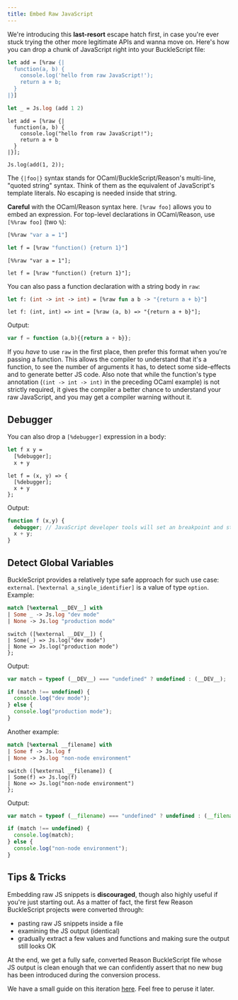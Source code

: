 ```yaml
---
title: Embed Raw JavaScript
---
```


We're introducing this **last-resort** escape hatch first, in case you're ever stuck trying the other more legitimate APIs and wanna move on. Here's how you can drop a chunk of JavaScript right into your BuckleScript file:

```ocaml
let add = [%raw {|
  function(a, b) {
    console.log('hello from raw JavaScript!');
    return a + b;
  }
|}]

let _ = Js.log (add 1 2)
```

```reason
let add = [%raw {|
  function(a, b) {
    console.log("hello from raw JavaScript!");
    return a + b
  }
|}];

Js.log(add(1, 2));
```

The `{|foo|}` syntax stands for OCaml/BuckleScript/Reason's multi-line, "quoted string" syntax. Think of them as the equivalent of JavaScript's template literals. No escaping is needed inside that string.

**Careful** with the OCaml/Reason syntax here. `[%raw foo]` allows you to embed an expression. For top-level declarations in OCaml/Reason, use `[%%raw foo]` (two `%`):

```ocaml
[%%raw "var a = 1"]

let f = [%raw "function() {return 1}"]
```

```reason
[%%raw "var a = 1"];

let f = [%raw "function() {return 1}"];
```

You can also pass a function declaration with a string body in `raw`:

```ocaml
let f: (int -> int -> int) = [%raw fun a b -> "{return a + b}"]
```

```reason
let f: (int, int) => int = [%raw (a, b) => "{return a + b}"];
```

Output:

```js
var f = function (a,b){{return a + b}};
```

If you _have_ to use `raw` in the first place, then prefer this format when you're passing a function. This allows the compiler to understand that it's a function, to see the number of arguments it has, to detect some side-effects and to generate better JS code. Also note that while the function's type annotation (`(int -> int -> int)` in the preceding OCaml example) is not strictly required, it gives the compiler a better chance to understand your raw JavaScript, and you may get a compiler warning without it.

<!-- TODO: add explaination about extension syntax  -->
<!-- TODO: add reason counter part -->

## Debugger

You can also drop a `[%debugger]` expression in a body:

```ocaml
let f x y =
  [%debugger];
  x + y
```

```reason
let f = (x, y) => {
  [%debugger];
  x + y
};
```

Output:

```js
function f (x,y) {
  debugger; // JavaScript developer tools will set an breakpoint and stop here
  x + y;
}
```

## Detect Global Variables

BuckleScript provides a relatively type safe approach for such use case: `external`. `[%external a_single_identifier]` is a value of type `option`. Example:

```ocaml
match [%external __DEV__] with
| Some _ -> Js.log "dev mode"
| None -> Js.log "production mode"
```
<!-- TODO: change it to `= None` which is more idiomatic -->

```reason
switch ([%external __DEV__]) {
| Some(_) => Js.log("dev mode")
| None => Js.log("production mode")
};
```

Output:

```js
var match = typeof (__DEV__) === "undefined" ? undefined : (__DEV__);

if (match !== undefined) {
  console.log("dev mode");
} else {
  console.log("production mode");
}
```

Another example:

```ocaml
match [%external __filename] with
| Some f -> Js.log f
| None -> Js.log "non-node environment"
```

```reason
switch ([%external __filename]) {
| Some(f) => Js.log(f)
| None => Js.log("non-node environment")
};
```

Output:

```js
var match = typeof (__filename) === "undefined" ? undefined : (__filename);

if (match !== undefined) {
  console.log(match);
} else {
  console.log("non-node environment");
}
```

## Tips & Tricks

Embedding raw JS snippets is **discouraged**, though also highly useful if you're just starting out. As a matter of fact, the first few Reason BuckleScript projects were converted through:

- pasting raw JS snippets inside a file
- examining the JS output (identical)
- gradually extract a few values and functions and making sure the output still looks OK

At the end, we get a fully safe, converted Reason BuckleScript file whose JS output is clean enough that we can confidently assert that no new bug has been introduced during the conversion process.

We have a small guide on this iteration [here](https://reasonml.github.io/docs/en/interop.html). Feel free to peruse it later.
